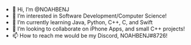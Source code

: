- 👋 Hi, I’m @NOAHBENJ
- 👀 I’m interested in Software Development/Computer Science!
- 🌱 I’m currently learning Java, Python, C++, C, and Swift
- 💞️ I’m looking to collaborate on iPhone Apps, and small C++ projects!
- 📫 How to reach me would be my Discord, NOAHBENJ#8726!

<!---
NOAHBENJ/NOAHBENJ is a ✨ special ✨ repository because its `README.md` (this file) appears on your GitHub profile.
You can click the Preview link to take a look at your changes.
--->
